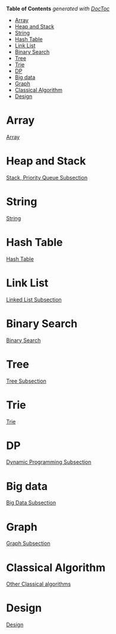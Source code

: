 <!-- START doctoc generated TOC please keep comment here to allow auto update -->
<!-- DON'T EDIT THIS SECTION, INSTEAD RE-RUN doctoc TO UPDATE -->
**Table of Contents**  *generated with [DocToc](https://github.com/thlorenz/doctoc)*

- [Array](#array)
- [Heap and Stack](#heap-and-stack)
- [String](#string)
- [Hash Table](#hash-table)
- [Link List](#link-list)
- [Binary Search](#binary-search)
- [Tree](#tree)
- [Trie](#trie)
- [DP](#dp)
- [Big data](#big-data)
- [Graph](#graph)
- [Classical Algorithm](#classical-algorithm)
- [Design](#design)

<!-- END doctoc generated TOC please keep comment here to allow auto update -->

# Array

[Array](https://github.com/zhangruiskyline/Algorithm-and-Data-Structure/blob/master/doc/array.md)

# Heap and Stack
[Stack, Priority Queue Subsection](https://github.com/zhangruiskyline/Algorithm-and-Data-Structure/blob/master/doc/heap_stack.md)

# String
[String](https://github.com/zhangruiskyline/Algorithm-and-Data-Structure/blob/master/doc/string.md)

# Hash Table

[Hash Table](https://github.com/zhangruiskyline/Algorithm-and-Data-Structure/blob/master/doc/hash.md)

# Link List

[Linked List Subsection](https://github.com/zhangruiskyline/Algorithm-and-Data-Structure/blob/master/doc/list.md)

# Binary Search

[Binary Search](https://github.com/zhangruiskyline/Algorithm-and-Data-Structure/blob/master/doc/binary_search.md)

# Tree

[Tree Subsection](https://github.com/zhangruiskyline/Algorithm-and-Data-Structure/blob/master/doc/tree.md)

# Trie

[Trie](https://github.com/zhangruiskyline/Algorithm-and-Data-Structure/blob/master/doc/Trie.md)

# DP

[Dynamic Programming Subsection](https://github.com/zhangruiskyline/Algorithm-and-Data-Structure/blob/master/doc/dp.md)

# Big data
[Big Data Subsection](https://github.com/zhangruiskyline/Algorithm-and-Data-Structure/blob/master/doc/big_data.md)

# Graph
[Graph Subsection](https://github.com/zhangruiskyline/Algorithm-and-Data-Structure/blob/master/doc/Graph.md)

# Classical Algorithm

[Other Classical algorithms](https://github.com/zhangruiskyline/Algorithm-and-Data-Structure/blob/master/doc/classical_algorithm.md)


# Design

[Design](https://github.com/zhangruiskyline/Algorithm-and-Data-Structure/blob/master/doc/design.md)
